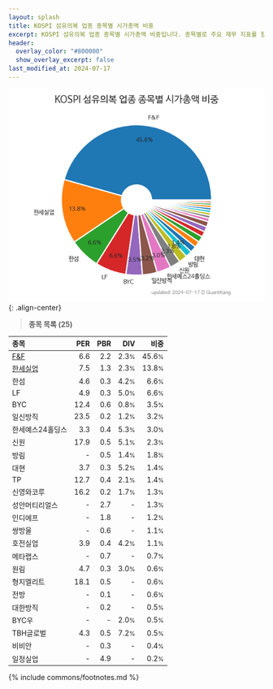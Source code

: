 ```yaml
---
layout: splash
title: KOSPI 섬유의복 업종 종목별 시가총액 비중
excerpt: KOSPI 섬유의복 업종 종목별 시가총액 비중입니다. 종목별로 주요 재무 지표를 함께 표시합니다.
header:
  overlay_color: "#800000"
  show_overlay_excerpt: false
last_modified_at: 2024-07-17
---
```



![KOSPI 섬유의복 업종 종목별 시가총액 비중](/stats/sector/images/kospi_업종_섬유의복_종목.png){: .align-center}


> **종목 목록 (25)**<a id="list"></a>

| **종목** | **PER** | **PBR** | **DIV** | **비중** |
| :------- | ------: | ------: | ------: | -------: |
| [F&F](/383220/) | 6.6 | 2.2 | 2.3<small>%</small> | 45.6<small>%</small> |
| [한세실업](/105630/) | 7.5 | 1.3 | 2.3<small>%</small> | 13.8<small>%</small> |
| 한섬 | 4.6 | 0.3 | 4.2<small>%</small> | 6.6<small>%</small> |
| LF | 4.9 | 0.3 | 5.0<small>%</small> | 6.6<small>%</small> |
| BYC | 12.4 | 0.6 | 0.8<small>%</small> | 3.5<small>%</small> |
| 일신방직 | 23.5 | 0.2 | 1.2<small>%</small> | 3.2<small>%</small> |
| 한세예스24홀딩스 | 3.3 | 0.4 | 5.3<small>%</small> | 3.0<small>%</small> |
| 신원 | 17.9 | 0.5 | 5.1<small>%</small> | 2.3<small>%</small> |
| 방림 | - | 0.5 | 1.4<small>%</small> | 1.8<small>%</small> |
| 대현 | 3.7 | 0.3 | 5.2<small>%</small> | 1.4<small>%</small> |
| TP | 12.7 | 0.4 | 2.1<small>%</small> | 1.4<small>%</small> |
| 신영와코루 | 16.2 | 0.2 | 1.7<small>%</small> | 1.3<small>%</small> |
| 성안머티리얼스 | - | 2.7 | - | 1.3<small>%</small> |
| 인디에프 | - | 1.8 | - | 1.2<small>%</small> |
| 쌍방울 | - | 0.6 | - | 1.1<small>%</small> |
| 호전실업 | 3.9 | 0.4 | 4.2<small>%</small> | 1.1<small>%</small> |
| 메타랩스 | - | 0.7 | - | 0.7<small>%</small> |
| 원림 | 4.7 | 0.3 | 3.0<small>%</small> | 0.6<small>%</small> |
| 형지엘리트 | 18.1 | 0.5 | - | 0.6<small>%</small> |
| 전방 | - | 0.1 | - | 0.6<small>%</small> |
| 대한방직 | - | 0.2 | - | 0.5<small>%</small> |
| BYC우 | - | - | 2.0<small>%</small> | 0.5<small>%</small> |
| TBH글로벌 | 4.3 | 0.5 | 7.2<small>%</small> | 0.5<small>%</small> |
| 비비안 | - | 0.3 | - | 0.4<small>%</small> |
| 일정실업 | - | 4.9 | - | 0.2<small>%</small> |

{% include commons/footnotes.md %}
